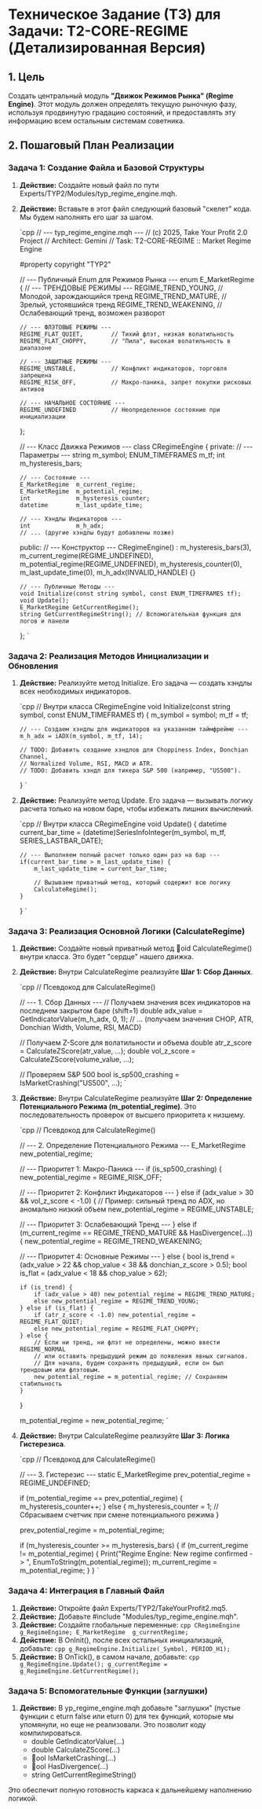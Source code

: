 ﻿# Техническое Задание (ТЗ) для Задачи: T2-CORE-REGIME (Детализированная Версия)

## 1. Цель

Создать центральный модуль **"Движок Режимов Рынка" (Regime Engine)**. Этот модуль должен определять текущую рыночную фазу, используя продвинутую градацию состояний, и предоставлять эту информацию всем остальным системам советника.

## 2. Пошаговый План Реализации

### **Задача 1: Создание Файла и Базовой Структуры**

1.  **Действие:** Создайте новый файл по пути Experts/TYP2/Modules/typ_regime_engine.mqh.
2.  **Действие:** Вставьте в этот файл следующий базовый "скелет" кода. Мы будем наполнять его шаг за шагом.

    `cpp
    // --- typ_regime_engine.mqh ---
    // (c) 2025, Take Your Profit 2.0 Project
    // Architect: Gemini
    // Task: T2-CORE-REGIME :: Market Regime Engine

    #property copyright "TYP2"

    // --- Публичный Enum для Режимов Рынка ---
    enum E_MarketRegime {
        // --- ТРЕНДОВЫЕ РЕЖИМЫ ---
        REGIME_TREND_YOUNG,       // Молодой, зарождающийся тренд
        REGIME_TREND_MATURE,      // Зрелый, устоявшийся тренд
        REGIME_TREND_WEAKENING,   // Ослабевающий тренд, возможен разворот

        // --- ФЛЭТОВЫЕ РЕЖИМЫ ---
        REGIME_FLAT_QUIET,        // Тихий флэт, низкая волатильность
        REGIME_FLAT_CHOPPY,       // "Пила", высокая волатильность в диапазоне

        // --- ЗАЩИТНЫЕ РЕЖИМЫ ---
        REGIME_UNSTABLE,          // Конфликт индикаторов, торговля запрещена
        REGIME_RISK_OFF,          // Макро-паника, запрет покупки рисковых активов
        
        // --- НАЧАЛЬНОЕ СОСТОЯНИЕ ---
        REGIME_UNDEFINED          // Неопределенное состояние при инициализации
    };

    // --- Класс Движка Режимов ---
    class CRegimeEngine {
    private:
        // --- Параметры ---
        string          m_symbol;
        ENUM_TIMEFRAMES m_tf;
        int             m_hysteresis_bars;

        // --- Состояние ---
        E_MarketRegime  m_current_regime;
        E_MarketRegime  m_potential_regime;
        int             m_hysteresis_counter;
        datetime        m_last_update_time;

        // --- Хэндлы Индикаторов ---
        int             m_h_adx;
        // ... (другие хэндлы будут добавлены позже)

    public:
        // --- Конструктор ---
        CRegimeEngine() : m_hysteresis_bars(3),
                          m_current_regime(REGIME_UNDEFINED),
                          m_potential_regime(REGIME_UNDEFINED),
                          m_hysteresis_counter(0),
                          m_last_update_time(0),
                          m_h_adx(INVALID_HANDLE)
        {}

        // --- Публичные Методы ---
        void Initialize(const string symbol, const ENUM_TIMEFRAMES tf);
        void Update();
        E_MarketRegime GetCurrentRegime();
        string GetCurrentRegimeString(); // Вспомогательная функция для логов и панели
    };
    `

### **Задача 2: Реализация Методов Инициализации и Обновления**

1.  **Действие:** Реализуйте метод Initialize. Его задача — создать хэндлы всех необходимых индикаторов.

    `cpp
    // Внутри класса CRegimeEngine
    void Initialize(const string symbol, const ENUM_TIMEFRAMES tf) {
        m_symbol = symbol;
        m_tf = tf;

        // --- Создаем хэндлы для индикаторов на указанном таймфрейме ---
        m_h_adx = iADX(m_symbol, m_tf, 14);

        // TODO: Добавить создание хэндлов для Choppiness Index, Donchian Channel,
        // Normalized Volume, RSI, MACD и ATR.
        // TODO: Добавить хэндл для тикера S&P 500 (например, "US500").
    }
    `

2.  **Действие:** Реализуйте метод Update. Его задача — вызывать логику расчета только на новом баре, чтобы избежать лишних вычислений.

    `cpp
    // Внутри класса CRegimeEngine
    void Update() {
        datetime current_bar_time = (datetime)SeriesInfoInteger(m_symbol, m_tf, SERIES_LASTBAR_DATE);

        // --- Выполняем полный расчет только один раз на бар ---
        if(current_bar_time > m_last_update_time) {
            m_last_update_time = current_bar_time;
            
            // Вызываем приватный метод, который содержит всю логику
            CalculateRegime(); 
        }
    }
    `

### **Задача 3: Реализация Основной Логики (CalculateRegime)**

1.  **Действие:** Создайте новый приватный метод oid CalculateRegime() внутри класса. Это будет "сердце" нашего движка.

2.  **Действие:** Внутри CalculateRegime реализуйте **Шаг 1: Сбор Данных**.

    `cpp
    // Псевдокод для CalculateRegime()
    
    // --- 1. Сбор Данных ---
    // Получаем значения всех индикаторов на последнем закрытом баре (shift=1)
    double adx_value = GetIndicatorValue(m_h_adx, 0, 1);
    // ... (получаем значения CHOP, ATR, Donchian Width, Volume, RSI, MACD)
    
    // Получаем Z-Score для волатильности и объема
    double atr_z_score = CalculateZScore(atr_value, ...); 
    double vol_z_score = CalculateZScore(volume_value, ...);

    // Проверяем S&P 500
    bool is_sp500_crashing = IsMarketCrashing("US500", ...);
    `

3.  **Действие:** Внутри CalculateRegime реализуйте **Шаг 2: Определение Потенциального Режима (m_potential_regime)**. Это последовательность проверок от высшего приоритета к низшему.

    `cpp
    // Псевдокод для CalculateRegime()
    
    // --- 2. Определение Потенциального Режима ---
    E_MarketRegime new_potential_regime;

    // --- Приоритет 1: Макро-Паника ---
    if (is_sp500_crashing) {
        new_potential_regime = REGIME_RISK_OFF;
    
    // --- Приоритет 2: Конфликт Индикаторов ---
    } else if (adx_value > 30 && vol_z_score < -1.0) { // Пример: сильный тренд по ADX, но аномально низкий объем
        new_potential_regime = REGIME_UNSTABLE;

    // --- Приоритет 3: Ослабевающий Тренд ---
    } else if (m_current_regime == REGIME_TREND_MATURE && HasDivergence(...)) {
        new_potential_regime = REGIME_TREND_WEAKENING;

    // --- Приоритет 4: Основные Режимы ---
    } else {
        bool is_trend = (adx_value > 22 && chop_value < 38 && donchian_z_score > 0.5);
        bool is_flat = (adx_value < 18 && chop_value > 62);

        if (is_trend) {
            if (adx_value > 40) new_potential_regime = REGIME_TREND_MATURE;
            else new_potential_regime = REGIME_TREND_YOUNG;
        } else if (is_flat) {
            if (atr_z_score < -1.0) new_potential_regime = REGIME_FLAT_QUIET;
            else new_potential_regime = REGIME_FLAT_CHOPPY;
        } else {
            // Если ни тренд, ни флэт не определены, можно ввести REGIME_NORMAL
            // или оставить предыдущий режим до появления явных сигналов.
            // Для начала, будем сохранять предыдущий, если он был трендовым или флэтовым.
            new_potential_regime = m_potential_regime; // Сохраняем стабильность
        }
    }
    
    m_potential_regime = new_potential_regime;
    `

4.  **Действие:** Внутри CalculateRegime реализуйте **Шаг 3: Логика Гистерезиса**.

    `cpp
    // Псевдокод для CalculateRegime()
    
    // --- 3. Гистерезис ---
    static E_MarketRegime prev_potential_regime = REGIME_UNDEFINED;

    if (m_potential_regime == prev_potential_regime) {
        m_hysteresis_counter++;
    } else {
        m_hysteresis_counter = 1; // Сбрасываем счетчик при смене потенциального режима
    }
    
    prev_potential_regime = m_potential_regime;

    if (m_hysteresis_counter >= m_hysteresis_bars) {
        if (m_current_regime != m_potential_regime) {
            Print("Regime Engine: New regime confirmed -> ", EnumToString(m_potential_regime));
            m_current_regime = m_potential_regime;
        }
    }
    `

### **Задача 4: Интеграция в Главный Файл**

1.  **Действие:** Откройте файл Experts/TYP2/TakeYourProfit2.mq5.
2.  **Действие:** Добавьте #include "Modules/typ_regime_engine.mqh".
3.  **Действие:** Создайте глобальные переменные:
    `cpp
    CRegimeEngine   g_RegimeEngine;
    E_MarketRegime  g_currentRegime;
    `
4.  **Действие:** В OnInit(), после всех остальных инициализаций, добавьте:
    `cpp
    g_RegimeEngine.Initialize(_Symbol, PERIOD_H1);
    `
5.  **Действие:** В OnTick(), в самом начале, добавьте:
    `cpp
    g_RegimeEngine.Update();
    g_currentRegime = g_RegimeEngine.GetCurrentRegime();
    `

### **Задача 5: Вспомогательные Функции (заглушки)**

1.  **Действие:** В 	yp_regime_engine.mqh добавьте "заглушки" (пустые функции с eturn false или eturn 0) для тех функций, которые мы упомянули, но еще не реализовали. Это позволит коду компилироваться.
    *   double GetIndicatorValue(...)
    *   double CalculateZScore(...)
    *   ool IsMarketCrashing(...)
    *   ool HasDivergence(...)
    *   string GetCurrentRegimeString()
    
Это обеспечит полную готовность каркаса к дальнейшему наполнению логикой.
